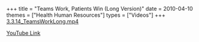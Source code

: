 +++
title = "Teams Work, Patients Win (Long Version)"
date = 2010-04-10
themes = ["Health Human Resources"]
types = ["Videos"]
+++
[3.3.14_TeamsWorkLong.mp4](/files/3.3.14_TeamsWorkLong.mp4)

[YouTube Link](https://www.youtube.com/watch?v=YipFWjZp2Jc)
